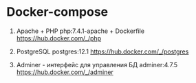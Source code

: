 # Docker-compose

1. Apache + PHP
php:7.4.1-apache + Dockerfile
https://hub.docker.com/_/php

2. PostgreSQL
postgres:12.1
https://hub.docker.com/_/postgres

3. Adminer - интерфейс для управления БД
adminer:4.7.5
https://hub.docker.com/_/adminer

